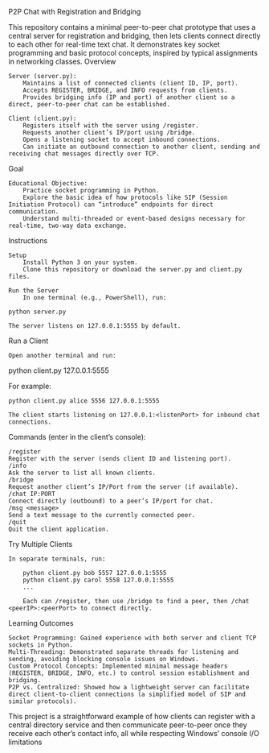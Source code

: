 P2P Chat with Registration and Bridging

This repository contains a minimal peer-to-peer chat prototype that uses a central server for registration and bridging, then lets clients connect directly to each other for real-time text chat. It demonstrates key socket programming and basic protocol concepts, inspired by typical assignments in networking classes.
Overview

    Server (server.py):
        Maintains a list of connected clients (client ID, IP, port).
        Accepts REGISTER, BRIDGE, and INFO requests from clients.
        Provides bridging info (IP and port) of another client so a direct, peer-to-peer chat can be established.

    Client (client.py):
        Registers itself with the server using /register.
        Requests another client’s IP/port using /bridge.
        Opens a listening socket to accept inbound connections.
        Can initiate an outbound connection to another client, sending and receiving chat messages directly over TCP.

Goal

    Educational Objective:
        Practice socket programming in Python.
        Explore the basic idea of how protocols like SIP (Session Initiation Protocol) can “introduce” endpoints for direct communication.
        Understand multi-threaded or event-based designs necessary for real-time, two-way data exchange.

Instructions

    Setup
        Install Python 3 on your system.
        Clone this repository or download the server.py and client.py files.

    Run the Server
        In one terminal (e.g., PowerShell), run:

    python server.py

    The server listens on 127.0.0.1:5555 by default.

Run a Client

    Open another terminal and run:

python client.py <clientID> <listenPort> 127.0.0.1:5555

For example:

    python client.py alice 5556 127.0.0.1:5555

    The client starts listening on 127.0.0.1:<listenPort> for inbound chat connections.

Commands (enter in the client’s console):

    /register
    Register with the server (sends client ID and listening port).
    /info
    Ask the server to list all known clients.
    /bridge
    Request another client’s IP/Port from the server (if available).
    /chat IP:PORT
    Connect directly (outbound) to a peer’s IP/port for chat.
    /msg <message>
    Send a text message to the currently connected peer.
    /quit
    Quit the client application.

Try Multiple Clients

    In separate terminals, run:

        python client.py bob 5557 127.0.0.1:5555
        python client.py carol 5558 127.0.0.1:5555
        ...

        Each can /register, then use /bridge to find a peer, then /chat <peerIP>:<peerPort> to connect directly.

Learning Outcomes

    Socket Programming: Gained experience with both server and client TCP sockets in Python.
    Multi-Threading: Demonstrated separate threads for listening and sending, avoiding blocking console issues on Windows.
    Custom Protocol Concepts: Implemented minimal message headers (REGISTER, BRIDGE, INFO, etc.) to control session establishment and bridging.
    P2P vs. Centralized: Showed how a lightweight server can facilitate direct client-to-client connections (a simplified model of SIP and similar protocols).

This project is a straightforward example of how clients can register with a central directory service and then communicate peer-to-peer once they receive each other’s contact info, all while respecting Windows’ console I/O limitations
